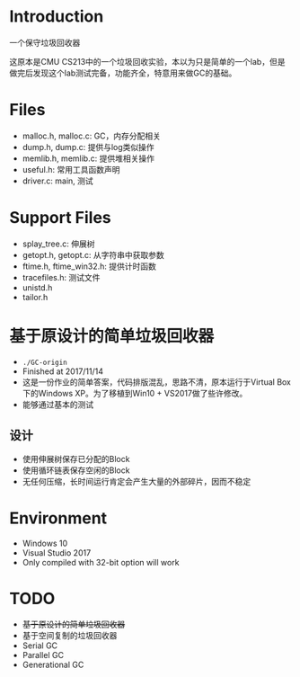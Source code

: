 # Introduction
一个保守垃圾回收器

这原本是CMU CS213中的一个垃圾回收实验，本以为只是简单的一个lab，但是做完后发现这个lab测试完备，功能齐全，特意用来做GC的基础。

# Files
 - malloc.h, malloc.c: GC，内存分配相关
 - dump.h, dump.c: 提供与log类似操作
 - memlib.h, memlib.c: 提供堆相关操作
 - useful.h: 常用工具函数声明
 - driver.c: main, 测试

# Support Files
 - splay_tree.c: 伸展树
 - getopt.h, getopt.c: 从字符串中获取参数
 - ftime.h, ftime_win32.h: 提供计时函数
 - tracefiles.h: 测试文件
 - unistd.h
 - tailor.h

# 基于原设计的简单垃圾回收器
 - `./GC-origin`
 - Finished at 2017/11/14
 - 这是一份作业的简单答案，代码排版混乱，思路不清，原本运行于Virtual Box下的Windows XP。为了移植到Win10 + VS2017做了些许修改。
 - 能够通过基本的测试
## 设计
 - 使用伸展树保存已分配的Block
 - 使用循环链表保存空闲的Block
 - 无任何压缩，长时间运行肯定会产生大量的外部碎片，因而不稳定

# Environment
 - Windows 10
 - Visual Studio 2017
 - Only compiled with 32-bit option will work

# TODO
 - ~~基于原设计的简单垃圾回收器~~
 - 基于空间复制的垃圾回收器
 - Serial GC
 - Parallel GC
 - Generational GC